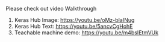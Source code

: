 Please check out video Walkthrough

1. Keras Hub Image: https://youtu.be/oMz-bIaINug
2. Keras Hub Text: https://youtu.be/5ancvCgHohE
3. Teachable machine demo: https://youtu.be/m4bsIEtmVUk
